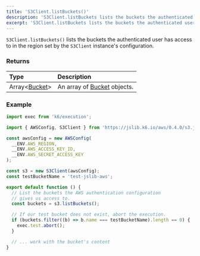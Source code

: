 ```yaml
---
title: 'S3Client.listBuckets()'
description: 'S3Client.listBuckets lists the buckets the authenticated user has access to'
excerpt: 'S3Client.listBuckets lists the buckets the authenticated user has access to'
---
```


`S3Client.listBuckets()` lists the buckets the authenticated user has access to in the region set by the `S3Client` instance's configuration.

### Returns

| Type            | Description                                                              |
| :-------------- | :----------------------------------------------------------------------- |
| Array<[Bucket](/javascript-api/jslib/aws/s3client/bucket)> | An array of [Bucket](/javascript-api/jslib/aws/s3client/bucket) objects. |

### Example

<CodeGroup labels={[]}>

```javascript
import exec from 'k6/execution';

import { AWSConfig, S3Client } from 'https://jslib.k6.io/aws/0.4.0/s3.js';

const awsConfig = new AWSConfig(
  __ENV.AWS_REGION,
  __ENV.AWS_ACCESS_KEY_ID,
  __ENV.AWS_SECRET_ACCESS_KEY
);

const s3 = new S3Client(awsConfig);
const testBucketName = 'test-jslib-aws';

export default function () {
  // List the buckets the AWS authentication configuration
  // gives us access to.
  const buckets = s3.listBuckets();

  // If our test bucket does not exist, abort the execution.
  if (buckets.filter((b) => b.name === testBucketName).length == 0) {
    exec.test.abort();
  }

  // ... work with the bucket's content
}
```

</CodeGroup>


